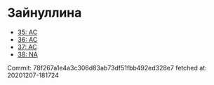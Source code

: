 # Зайнуллина
- [35: AC](35.md)
- [36: AC](36.md)
- [37: AC](37.md)
- [38: NA](38.md)

Commit: 78f267a1e4a3c306d83ab73df51fbb492ed328e7
 fetched at: 20201207-181724
